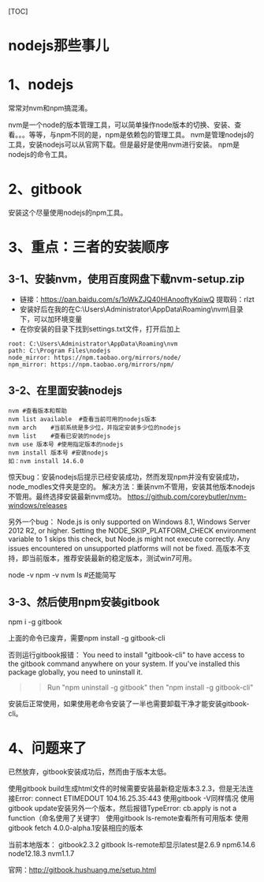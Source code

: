 [TOC]
# nodejs那些事儿

# 1、nodejs
常常对nvm和npm搞混淆。

nvm是一个node的版本管理工具，可以简单操作node版本的切换、安装、查看。。。等等，与npm不同的是，npm是依赖包的管理工具。
nvm是管理nodejs的工具，安装nodejs可以从官网下载。但是最好是使用nvm进行安装。
npm是nodejs的命令工具。

# 2、gitbook
安装这个尽量使用nodejs的npm工具。

# 3、重点：三者的安装顺序
## 3-1、安装nvm，使用百度网盘下载nvm-setup.zip
- 链接：https://pan.baidu.com/s/1oWkZJQ40HlAnooftyKqiwQ 提取码：rlzt
- 安装好后在我的在C:\Users\Administrator\AppData\Roaming\nvm\目录下，可以加环境变量
- 在你安装的目录下找到settings.txt文件，打开后加上
```
root: C:\Users\Administrator\AppData\Roaming\nvm
path: C:\Program Files\nodejs
node_mirror: https://npm.taobao.org/mirrors/node/
npm_mirror: https://npm.taobao.org/mirrors/npm/
```

## 3-2、在里面安装nodejs
```
nvm	#查看版本和帮助
nvm list available	#查看当前可用的nodejs版本
nvm arch	#当前系统是多少位，并指定安装多少位的nodejs
nvm list	#查看已安装的nodejs
nvm use 版本号	#使用指定版本的nodejs
nvm install 版本号	#安装nodejs
如：nvm install 14.6.0
```

惊天bug：安装nodejs后提示已经安装成功，然而发现npm并没有安装成功，node_modles文件夹是空的。
解决方法：重装nvm不管用，安装其他版本nodejs不管用。最终选择安装最新nvm成功。
https://github.com/coreybutler/nvm-windows/releases


另外一个bug：
Node.js is only supported on Windows 8.1, Windows Server 2012 R2, or higher.
Setting the NODE_SKIP_PLATFORM_CHECK environment variable to 1 skips this
check, but Node.js might not execute correctly. Any issues encountered on
unsupported platforms will not be fixed.
高版本不支持，即当前版本，推荐安装最新的稳定版本，测试win7可用。

node -v
npm -v
nvm ls	#还能简写

## 3-3、然后使用npm安装gitbook
npm i -g gitbook

上面的命令已废弃，需要npm install -g gitbook-cli

否则运行gitbook报错：
You need to install "gitbook-cli" to have access to the gitbook command anywhere on your system.
If you've installed this package globally, you need to uninstall it.
>> Run "npm uninstall -g gitbook" then "npm install -g gitbook-cli"

安装后正常使用，如果使用老命令安装了一半也需要卸载干净才能安装gitbook-cli。

# 4、问题来了
已然放弃，gitbook安装成功后，然而由于版本太低。

使用gitbook build生成html文件的时候需要安装最新稳定版本3.2.3，但是无法连接Error: connect ETIMEDOUT 104.16.25.35:443
使用gitbook -V同样情况
使用gitbook update安装另外一个版本，然后报错TypeError: cb.apply is not a function（命名使用了关键字）
使用gitbook ls-remote查看所有可用版本
使用gitbook fetch 4.0.0-alpha.1安装相应的版本

当前本地版本：
gitbook2.3.2
gitbook ls-remote却显示latest是2.6.9
npm6.14.6
node12.18.3
nvm1.1.7

官网：http://gitbook.hushuang.me/setup.html




